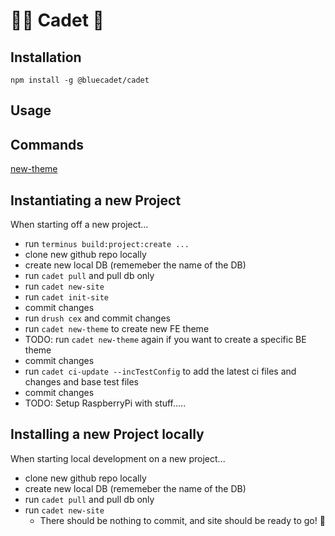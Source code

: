 # 👨‍🚀 Cadet 🚀


## Installation

```
npm install -g @bluecadet/cadet
```

## Usage

## Commands

[new-theme](./docs/new-theme.md)

## Instantiating a new Project

When starting off a new project...

- run `terminus build:project:create ...`
- clone new github repo locally
- create new local DB (rememeber the name of the DB)
- run `cadet pull` and pull db only
- run `cadet new-site`
- run `cadet init-site`
- commit changes
- run `drush cex` and commit changes
- run `cadet new-theme` to create new FE theme
- TODO: run `cadet new-theme` again if you want to create a specific BE theme
- commit changes
- run `cadet ci-update --incTestConfig` to add the latest ci files and changes and base test files
- commit changes
- TODO: Setup RaspberryPi with stuff.....


## Installing a new Project locally
When starting local development on a new project...

- clone new github repo locally
- create new local DB (rememeber the name of the DB)
- run `cadet pull` and pull db only
- run `cadet new-site`
  - There should be nothing to commit, and site should be ready to go! 🚀

